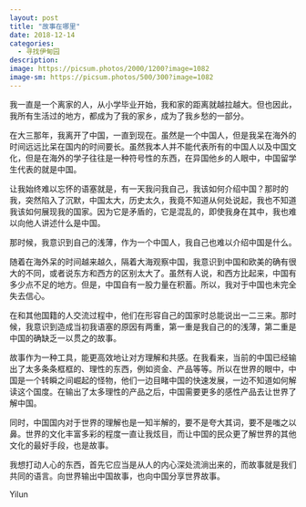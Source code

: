 ```yaml
---
layout: post
title: "故事在哪里"
date: 2018-12-14
categories:
  - 寻找伊甸园
description:
image: https://picsum.photos/2000/1200?image=1082
image-sm: https://picsum.photos/500/300?image=1082
---
```

我一直是一个离家的人，从小学毕业开始，我和家的距离就越拉越大。但也因此，我所有生活过的地方，都成为了我的家乡，成为了我乡愁的一部分。

在大三那年，我离开了中国，一直到现在。虽然是一个中国人，但是我呆在海外的时间远远比呆在国内的时间要长<!--break-->。虽然我本人并不能代表所有的中国人以及中国文化，但是在海外的学子往往是一种符号性的东西，在异国他乡的人眼中，中国留学生代表的就是中国。

让我始终难以忘怀的语塞就是，有一天我问我自己，我该如何介绍中国？那时的我，突然陷入了沉默，中国太大，历史太久，我竟不知道从何处说起，我也不知道我该如何展现我的国家。因为它是矛盾的，它是混乱的，即使我身在其中，我也难以向他人讲述什么是中国。

那时候，我意识到自己的浅薄，作为一个中国人，我自己也难以介绍中国是什么。

随着在海外呆的时间越来越久，隔着大海观察中国，我意识到中国和欧美的确有很大的不同，或者说东方和西方的区别太大了。虽然有人说，和西方比起来，中国有多少点不足的地方。但是，中国自有一股力量在积蓄。所以，我对于中国也未完全失去信心。

在和其他国籍的人交流过程中，他们在形容自己的国家时总能说出一二三来。那时候，我意识到造成当初我语塞的原因有两重，第一重是我自己的的浅薄，第二重是中国的确缺乏一以贯之的故事。

故事作为一种工具，能更高效地让对方理解和共感。在我看来，当前的中国已经输出了太多条条框框的、理性的东西，例如资金、产品等等。所以在世界的眼中，中国是一个转瞬之间崛起的怪物，他们一边目睹中国的快速发展，一边不知道如何解读这个国度。在输出了太多理性的产品之后，中国需要更多的感性产品去让世界了解中国。

同时，中国国内对于世界的理解也是一知半解的，要不是夸大其词，要不是嗤之以鼻。世界的文化丰富多彩的程度一直让我炫目，而让中国的民众更了解世界的其他文化的最好手段，也是故事。

我想打动人心的东西，首先它应当是从人的内心深处流淌出来的，而故事就是我们共同的语言。向世界输出中国故事，也向中国分享世界故事。

Yilun